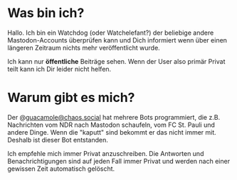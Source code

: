 
# Was bin ich?
Hallo. Ich bin ein Watchdog (oder Watchelefant?) der beliebige andere Mastodon-Accounts überprüfen kann und Dich informiert wenn über einen längeren Zeitraum nichts mehr veröffentlicht wurde. 

Ich kann nur **öffentliche** Beiträge sehen. Wenn der User also primär Privat teilt kann ich Dir leider nicht helfen.

# Warum gibt es mich?
Der @guacamole@chaos.social hat mehrere Bots programmiert, die z.B. Nachrichten vom NDR nach Mastodon schaufeln, vom FC St. Pauli und andere Dinge. Wenn die "kaputt" sind bekommt er das nicht immer mit. Deshalb ist dieser Bot entstanden.

Ich empfehle mich immer Privat anzuschreiben. Die Antworten und Benachrichtigungen sind auf jeden Fall immer Privat und werden nach einer gewissen Zeit automatisch gelöscht.

